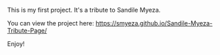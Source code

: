 This is my first project.
It's a tribute to Sandile Myeza.

You can view the project here: https://smyeza.github.io/Sandile-Myeza-Tribute-Page/

Enjoy!